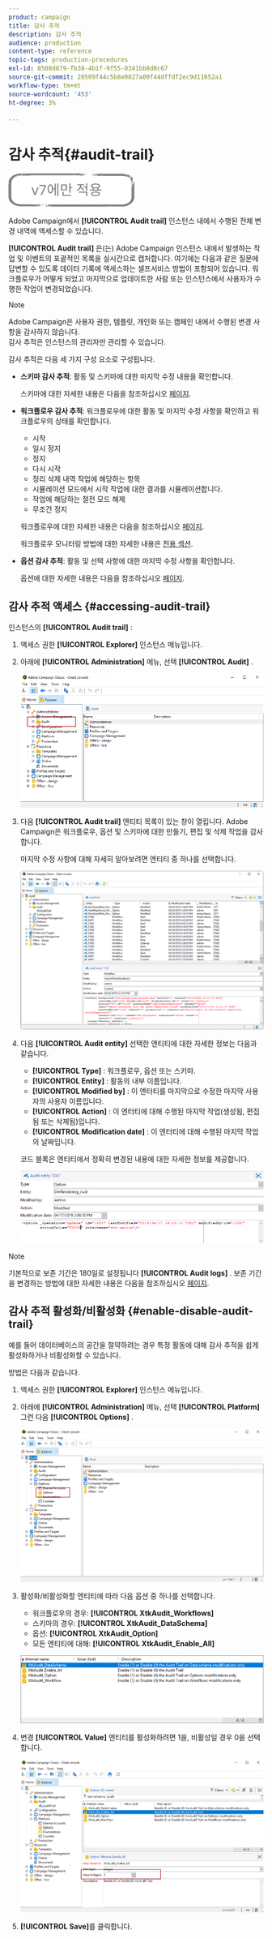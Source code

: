 ```yaml
---
product: campaign
title: 감사 추적
description: 감사 추적
audience: production
content-type: reference
topic-tags: production-procedures
exl-id: 8508d879-fb38-4b1f-9f55-0341bb8d0c67
source-git-commit: 20509f44c5b8e0827a09f44dffdf2ec9d11652a1
workflow-type: tm+mt
source-wordcount: '453'
ht-degree: 3%

---
```


# 감사 추적{#audit-trail}

![](../../assets/v7-only.svg)

Adobe Campaign에서 **[!UICONTROL Audit trail]** 인스턴스 내에서 수행된 전체 변경 내역에 액세스할 수 있습니다.

**[!UICONTROL Audit trail]** 은(는) Adobe Campaign 인스턴스 내에서 발생하는 작업 및 이벤트의 포괄적인 목록을 실시간으로 캡처합니다. 여기에는 다음과 같은 질문에 답변할 수 있도록 데이터 기록에 액세스하는 셀프서비스 방법이 포함되어 있습니다. 워크플로우가 어떻게 되었고 마지막으로 업데이트한 사람 또는 인스턴스에서 사용자가 수행한 작업이 변경되었습니다.

>[!NOTE]
>
>Adobe Campaign은 사용자 권한, 템플릿, 개인화 또는 캠페인 내에서 수행된 변경 사항을 감사하지 않습니다.\
>감사 추적은 인스턴스의 관리자만 관리할 수 있습니다.

감사 추적은 다음 세 가지 구성 요소로 구성됩니다.

* **스키마 감사 추적**: 활동 및 스키마에 대한 마지막 수정 내용을 확인합니다.

   스키마에 대한 자세한 내용은 다음을 참조하십시오 [페이지](../../configuration/using/data-schemas.md).

* **워크플로우 감사 추적**: 워크플로우에 대한 활동 및 마지막 수정 사항을 확인하고 워크플로우의 상태를 확인합니다.

   * 시작
   * 일시 정지
   * 정지
   * 다시 시작
   * 정리 삭제 내역 작업에 해당하는 항목
   * 시뮬레이션 모드에서 시작 작업에 대한 결과를 시뮬레이션합니다.
   * 작업에 해당하는 절전 모드 해제
   * 무조건 정지

   워크플로우에 대한 자세한 내용은 다음을 참조하십시오 [페이지](../../workflow/using/about-workflows.md).

   워크플로우 모니터링 방법에 대한 자세한 내용은 [전용 섹션](../../workflow/using/monitoring-workflow-execution.md).

* **옵션 감사 추적**: 활동 및 선택 사항에 대한 마지막 수정 사항을 확인합니다.

   옵션에 대한 자세한 내용은 다음을 참조하십시오 [페이지](../../installation/using/configuring-campaign-options.md).

## 감사 추적 액세스 {#accessing-audit-trail}

인스턴스의 **[!UICONTROL Audit trail]** :

1. 액세스 권한 **[!UICONTROL Explorer]** 인스턴스 메뉴입니다.
1. 아래에 **[!UICONTROL Administration]** 메뉴, 선택 **[!UICONTROL Audit]** .

   ![](assets/audit_trail_1.png)

1. 다음 **[!UICONTROL Audit trail]** 엔티티 목록이 있는 창이 열립니다. Adobe Campaign은 워크플로우, 옵션 및 스키마에 대한 만들기, 편집 및 삭제 작업을 감사합니다.

   마지막 수정 사항에 대해 자세히 알아보려면 엔티티 중 하나를 선택합니다.

   ![](assets/audit_trail_2.png)

1. 다음 **[!UICONTROL Audit entity]** 선택한 엔티티에 대한 자세한 정보는 다음과 같습니다.

   * **[!UICONTROL Type]** : 워크플로우, 옵션 또는 스키마.
   * **[!UICONTROL Entity]** : 활동의 내부 이름입니다.
   * **[!UICONTROL Modified by]** : 이 엔터티를 마지막으로 수정한 마지막 사용자의 사용자 이름입니다.
   * **[!UICONTROL Action]** : 이 엔터티에 대해 수행된 마지막 작업(생성됨, 편집됨 또는 삭제됨)입니다.
   * **[!UICONTROL Modification date]** : 이 엔터티에 대해 수행된 마지막 작업의 날짜입니다.

   코드 블록은 엔티티에서 정확히 변경된 내용에 대한 자세한 정보를 제공합니다.

   ![](assets/audit_trail_3.png)

>[!NOTE]
>
>기본적으로 보존 기간은 180일로 설정됩니다 **[!UICONTROL Audit logs]** . 보존 기간을 변경하는 방법에 대한 자세한 내용은 다음을 참조하십시오 [페이지](../../production/using/database-cleanup-workflow.md#deployment-wizard).

## 감사 추적 활성화/비활성화 {#enable-disable-audit-trail}

예를 들어 데이터베이스의 공간을 절약하려는 경우 특정 활동에 대해 감사 추적을 쉽게 활성화하거나 비활성화할 수 있습니다.

방법은 다음과 같습니다.

1. 액세스 권한 **[!UICONTROL Explorer]** 인스턴스 메뉴입니다.
1. 아래에 **[!UICONTROL Administration]** 메뉴, 선택 **[!UICONTROL Platform]** 그런 다음 **[!UICONTROL Options]** .

   ![](assets/audit_trail_4.png)

1. 활성화/비활성화할 엔티티에 따라 다음 옵션 중 하나를 선택합니다.

   * 워크플로우의 경우: **[!UICONTROL XtkAudit_Workflows]**
   * 스키마의 경우: **[!UICONTROL XtkAudit_DataSchema]**
   * 옵션: **[!UICONTROL XtkAudit_Option]**
   * 모든 엔티티에 대해: **[!UICONTROL XtkAudit_Enable_All]**

   ![](assets/audit_trail_5.png)

1. 변경 **[!UICONTROL Value]** 엔티티를 활성화하려면 1을, 비활성일 경우 0을 선택합니다.

   ![](assets/audit_trail_6.png)

1. **[!UICONTROL Save]**&#x200B;를 클릭합니다.

